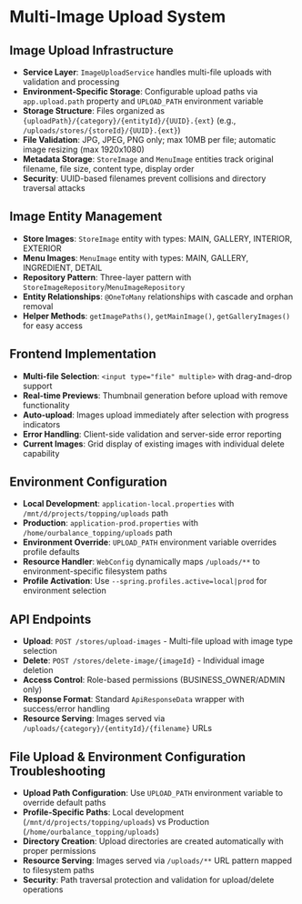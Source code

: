 # Multi-Image Upload System

## Image Upload Infrastructure

- **Service Layer**: `ImageUploadService` handles multi-file uploads with validation and processing
- **Environment-Specific Storage**: Configurable upload paths via `app.upload.path` property and `UPLOAD_PATH` environment variable
- **Storage Structure**: Files organized as `{uploadPath}/{category}/{entityId}/{UUID}.{ext}` (e.g., `/uploads/stores/{storeId}/{UUID}.{ext}`)
- **File Validation**: JPG, JPEG, PNG only; max 10MB per file; automatic image resizing (max 1920x1080)
- **Metadata Storage**: `StoreImage` and `MenuImage` entities track original filename, file size, content type, display order
- **Security**: UUID-based filenames prevent collisions and directory traversal attacks

## Image Entity Management

- **Store Images**: `StoreImage` entity with types: MAIN, GALLERY, INTERIOR, EXTERIOR
- **Menu Images**: `MenuImage` entity with types: MAIN, GALLERY, INGREDIENT, DETAIL
- **Repository Pattern**: Three-layer pattern with `StoreImageRepository`/`MenuImageRepository`
- **Entity Relationships**: `@OneToMany` relationships with cascade and orphan removal
- **Helper Methods**: `getImagePaths()`, `getMainImage()`, `getGalleryImages()` for easy access

## Frontend Implementation

- **Multi-file Selection**: `<input type="file" multiple>` with drag-and-drop support
- **Real-time Previews**: Thumbnail generation before upload with remove functionality
- **Auto-upload**: Images upload immediately after selection with progress indicators
- **Error Handling**: Client-side validation and server-side error reporting
- **Current Images**: Grid display of existing images with individual delete capability

## Environment Configuration

- **Local Development**: `application-local.properties` with `/mnt/d/projects/topping/uploads` path
- **Production**: `application-prod.properties` with `/home/ourbalance_topping/uploads` path
- **Environment Override**: `UPLOAD_PATH` environment variable overrides profile defaults
- **Resource Handler**: `WebConfig` dynamically maps `/uploads/**` to environment-specific filesystem paths
- **Profile Activation**: Use `--spring.profiles.active=local|prod` for environment selection

## API Endpoints

- **Upload**: `POST /stores/upload-images` - Multi-file upload with image type selection
- **Delete**: `POST /stores/delete-image/{imageId}` - Individual image deletion
- **Access Control**: Role-based permissions (BUSINESS_OWNER/ADMIN only)
- **Response Format**: Standard `ApiResponseData` wrapper with success/error handling
- **Resource Serving**: Images served via `/uploads/{category}/{entityId}/{filename}` URLs

## File Upload & Environment Configuration Troubleshooting

- **Upload Path Configuration**: Use `UPLOAD_PATH` environment variable to override default paths
- **Profile-Specific Paths**: Local development (`/mnt/d/projects/topping/uploads`) vs Production (`/home/ourbalance_topping/uploads`)
- **Directory Creation**: Upload directories are created automatically with proper permissions
- **Resource Serving**: Images served via `/uploads/**` URL pattern mapped to filesystem paths
- **Security**: Path traversal protection and validation for upload/delete operations
